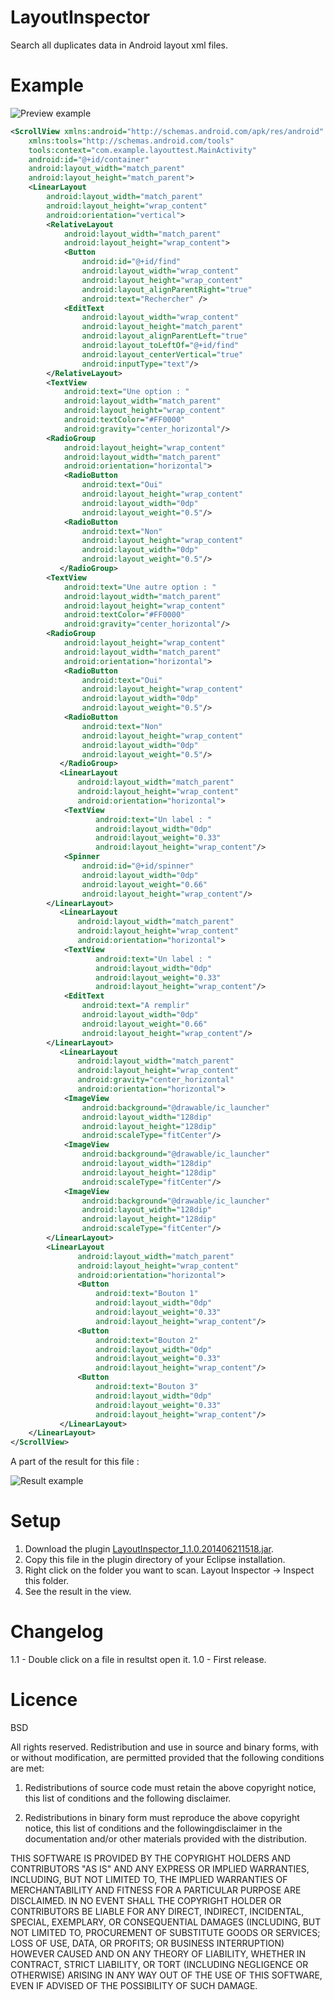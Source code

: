 LayoutInspector
===============

Search all duplicates data in Android layout xml files.

Example
=======

![Preview example](http://www.sdangin.fr/git/example.png)

```xml
<ScrollView xmlns:android="http://schemas.android.com/apk/res/android"
    xmlns:tools="http://schemas.android.com/tools"
    tools:context="com.example.layouttest.MainActivity"
    android:id="@+id/container"
    android:layout_width="match_parent"
    android:layout_height="match_parent">
    <LinearLayout
        android:layout_width="match_parent"
        android:layout_height="wrap_content"
        android:orientation="vertical">
        <RelativeLayout 
            android:layout_width="match_parent"
            android:layout_height="wrap_content">
            <Button
                android:id="@+id/find"
                android:layout_width="wrap_content"
                android:layout_height="wrap_content"
                android:layout_alignParentRight="true"
                android:text="Rechercher" />
            <EditText
                android:layout_width="wrap_content"
                android:layout_height="match_parent"
                android:layout_alignParentLeft="true"
                android:layout_toLeftOf="@+id/find"
                android:layout_centerVertical="true"
                android:inputType="text"/>
        </RelativeLayout>
        <TextView 
            android:text="Une option : "
            android:layout_width="match_parent"
            android:layout_height="wrap_content"
            android:textColor="#FF0000"
            android:gravity="center_horizontal"/>
        <RadioGroup 
            android:layout_height="wrap_content"
            android:layout_width="match_parent"
            android:orientation="horizontal">
            <RadioButton 
                android:text="Oui"
                android:layout_height="wrap_content"
                android:layout_width="0dp"
                android:layout_weight="0.5"/>
            <RadioButton 
                android:text="Non"
                android:layout_height="wrap_content"
                android:layout_width="0dp"
                android:layout_weight="0.5"/>
           </RadioGroup>
        <TextView 
            android:text="Une autre option : "
            android:layout_width="match_parent"
            android:layout_height="wrap_content"
            android:textColor="#FF0000"
            android:gravity="center_horizontal"/>
        <RadioGroup 
            android:layout_height="wrap_content"
            android:layout_width="match_parent"
            android:orientation="horizontal">
            <RadioButton 
                android:text="Oui"
                android:layout_height="wrap_content"
                android:layout_width="0dp"
                android:layout_weight="0.5"/>
            <RadioButton 
                android:text="Non"
                android:layout_height="wrap_content"
                android:layout_width="0dp"
                android:layout_weight="0.5"/>
           </RadioGroup>
           <LinearLayout
               android:layout_width="match_parent"
               android:layout_height="wrap_content"
               android:orientation="horizontal">
            <TextView 
                   android:text="Un label : "
                   android:layout_width="0dp"
                   android:layout_weight="0.33"
                   android:layout_height="wrap_content"/>
            <Spinner 
                android:id="@+id/spinner"
                android:layout_width="0dp"
                android:layout_weight="0.66"
                android:layout_height="wrap_content"/>
        </LinearLayout>
           <LinearLayout
               android:layout_width="match_parent"
               android:layout_height="wrap_content"
               android:orientation="horizontal">
            <TextView 
                   android:text="Un label : "
                   android:layout_width="0dp"
                   android:layout_weight="0.33"
                   android:layout_height="wrap_content"/>
            <EditText
                android:text="A remplir"
                android:layout_width="0dp"
                android:layout_weight="0.66"
                android:layout_height="wrap_content"/>
        </LinearLayout>
           <LinearLayout
               android:layout_width="match_parent"
               android:layout_height="wrap_content"
               android:gravity="center_horizontal"
               android:orientation="horizontal">
            <ImageView 
                android:background="@drawable/ic_launcher"
                android:layout_width="128dip"
                android:layout_height="128dip"
                android:scaleType="fitCenter"/>
            <ImageView 
                android:background="@drawable/ic_launcher"
                android:layout_width="128dip"
                android:layout_height="128dip"
                android:scaleType="fitCenter"/>
            <ImageView 
                android:background="@drawable/ic_launcher"
                android:layout_width="128dip"
                android:layout_height="128dip"
                android:scaleType="fitCenter"/>
        </LinearLayout>
        <LinearLayout
               android:layout_width="match_parent"
               android:layout_height="wrap_content"
               android:orientation="horizontal">
               <Button
                   android:text="Bouton 1"
                   android:layout_width="0dp"
                   android:layout_weight="0.33"
                   android:layout_height="wrap_content"/>
               <Button
                   android:text="Bouton 2"
                   android:layout_width="0dp"
                   android:layout_weight="0.33"
                   android:layout_height="wrap_content"/>
               <Button
                   android:text="Bouton 3"
                   android:layout_width="0dp"
                   android:layout_weight="0.33"
                   android:layout_height="wrap_content"/>
           </LinearLayout>
    </LinearLayout>
</ScrollView>
```

A part of the result for this file : 

![Result example](http://www.sdangin.fr/git/example_eclipse.png)

Setup
=====

1. Download the plugin [LayoutInspector_1.1.0.201406211518.jar](https://github.com/Sylvaner/LayoutInspector/raw/master/LayoutInspector_1.1.0.201406211518.jar).
2. Copy this file in the plugin directory of your Eclipse installation.
3. Right click on the folder you want to scan. Layout Inspector -> Inspect this folder.
4. See the result in the view.

Changelog
=========

1.1 - Double click on a file in resultst open it.
1.0 - First release.

Licence
=======

BSD

All rights reserved.
Redistribution and use in source and binary forms, with or without
modification, are permitted provided that the following conditions are met:

1. Redistributions of source code must retain the above copyright notice, this
list of conditions and the following disclaimer.

2. Redistributions in binary form must reproduce the above copyright notice, 
this list of conditions and the followingdisclaimer in the documentation and/or
other materials provided with the distribution.

THIS SOFTWARE IS PROVIDED BY THE COPYRIGHT HOLDERS AND CONTRIBUTORS "AS IS" AND
ANY EXPRESS OR IMPLIED WARRANTIES, INCLUDING, BUT NOT LIMITED TO, THE IMPLIED 
WARRANTIES OF MERCHANTABILITY AND FITNESS FOR A PARTICULAR PURPOSE ARE 
DISCLAIMED. IN NO EVENT SHALL THE COPYRIGHT HOLDER OR CONTRIBUTORS BE LIABLE 
FOR ANY DIRECT, INDIRECT, INCIDENTAL, SPECIAL, EXEMPLARY, OR CONSEQUENTIAL 
DAMAGES (INCLUDING, BUT NOT LIMITED TO, PROCUREMENT OF SUBSTITUTE GOODS OR 
SERVICES; LOSS OF USE, DATA, OR PROFITS; OR BUSINESS INTERRUPTION) HOWEVER 
CAUSED AND ON ANY THEORY OF LIABILITY, WHETHER IN CONTRACT, STRICT LIABILITY, 
OR TORT (INCLUDING NEGLIGENCE OR OTHERWISE) ARISING IN ANY WAY OUT OF THE USE 
OF THIS SOFTWARE, EVEN IF ADVISED OF THE POSSIBILITY OF SUCH DAMAGE.

